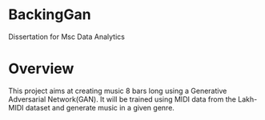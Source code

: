 # BackingGan
Dissertation for Msc Data Analytics

# Overview
This project aims at creating music 8 bars long using a Generative Adversarial Network(GAN).
It will be trained using MIDI data from the Lakh-MIDI dataset and generate music in a given genre.

